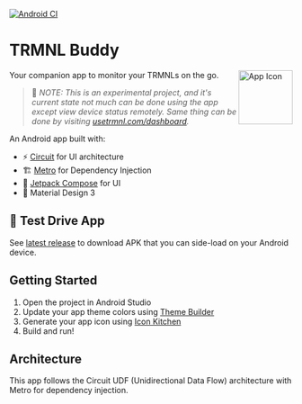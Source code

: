[![Android CI](https://github.com/hossain-khan/trmnl-android-buddy/actions/workflows/android.yml/badge.svg)](https://github.com/hossain-khan/trmnl-android-buddy/actions/workflows/android.yml)

# TRMNL Buddy
<img width="96" height="96" alt="App Icon" src="https://github.com/user-attachments/assets/f5871ce0-786d-4f2f-aa51-1c6b72413bf7" align="right" />

Your companion app to monitor your TRMNLs on the go.

> 🚧 _NOTE: This is an experimental project, and it's current state not much can be done using the app except view device status remotely. Same thing can be done by visiting [usetrmnl.com/dashboard](https://usetrmnl.com/dashboard)._

An Android app built with:
- ⚡️ [Circuit](https://github.com/slackhq/circuit) for UI architecture
- 🏗️ [Metro](https://zacsweers.github.io/metro/) for Dependency Injection
- 🎨 [Jetpack Compose](https://developer.android.com/jetpack/compose) for UI
- 📱 Material Design 3

## 🧪 Test Drive App
See [latest release](https://github.com/hossain-khan/trmnl-android-buddy/releases/latest) to download APK that you can side-load on your Android device. 

## Getting Started

1. Open the project in Android Studio
2. Update your app theme colors using [Theme Builder](https://material-foundation.github.io/material-theme-builder/)
3. Generate your app icon using [Icon Kitchen](https://icon.kitchen/)
4. Build and run!

## Architecture

This app follows the Circuit UDF (Unidirectional Data Flow) architecture with Metro for dependency injection.

